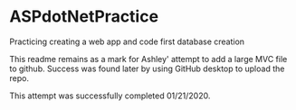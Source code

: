 # ASPdotNetPractice
Practicing creating a web app and code first database creation

This readme remains as a mark for Ashley' attempt to add a large MVC file to github. Success was found later by using GitHub desktop to upload the repo. 

This attempt was successfully completed 01/21/2020. 
